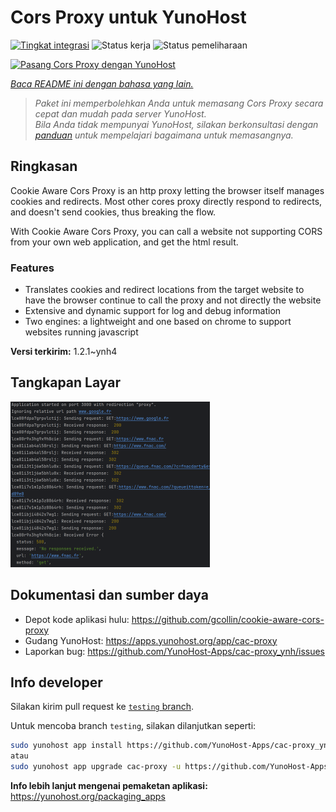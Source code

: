 <!--
N.B.: README ini dibuat secara otomatis oleh <https://github.com/YunoHost/apps/tree/master/tools/readme_generator>
Ini TIDAK boleh diedit dengan tangan.
-->

# Cors Proxy untuk YunoHost

[![Tingkat integrasi](https://dash.yunohost.org/integration/cac-proxy.svg)](https://ci-apps.yunohost.org/ci/apps/cac-proxy/) ![Status kerja](https://ci-apps.yunohost.org/ci/badges/cac-proxy.status.svg) ![Status pemeliharaan](https://ci-apps.yunohost.org/ci/badges/cac-proxy.maintain.svg)

[![Pasang Cors Proxy dengan YunoHost](https://install-app.yunohost.org/install-with-yunohost.svg)](https://install-app.yunohost.org/?app=cac-proxy)

*[Baca README ini dengan bahasa yang lain.](./ALL_README.md)*

> *Paket ini memperbolehkan Anda untuk memasang Cors Proxy secara cepat dan mudah pada server YunoHost.*  
> *Bila Anda tidak mempunyai YunoHost, silakan berkonsultasi dengan [panduan](https://yunohost.org/install) untuk mempelajari bagaimana untuk memasangnya.*

## Ringkasan

Cookie Aware Cors Proxy is an http proxy letting the browser itself manages cookies and redirects.
Most other cores proxy directly respond to redirects, and doesn't send cookies, thus breaking the flow.

With Cookie Aware Cors Proxy, you can call a website not supporting CORS from your own web application, and get the html result.

### Features
- Translates cookies and redirect locations from the target website to have the browser continue to call the proxy and not directly the website 
- Extensive and dynamic support for log and debug information
- Two engines: a lightweight and one based on chrome to support websites running javascript


**Versi terkirim:** 1.2.1~ynh4

## Tangkapan Layar

![Tangkapan Layar pada Cors Proxy](./doc/screenshots/fnac-logs.png)

## Dokumentasi dan sumber daya

- Depot kode aplikasi hulu: <https://github.com/gcollin/cookie-aware-cors-proxy>
- Gudang YunoHost: <https://apps.yunohost.org/app/cac-proxy>
- Laporkan bug: <https://github.com/YunoHost-Apps/cac-proxy_ynh/issues>

## Info developer

Silakan kirim pull request ke [`testing` branch](https://github.com/YunoHost-Apps/cac-proxy_ynh/tree/testing).

Untuk mencoba branch `testing`, silakan dilanjutkan seperti:

```bash
sudo yunohost app install https://github.com/YunoHost-Apps/cac-proxy_ynh/tree/testing --debug
atau
sudo yunohost app upgrade cac-proxy -u https://github.com/YunoHost-Apps/cac-proxy_ynh/tree/testing --debug
```

**Info lebih lanjut mengenai pemaketan aplikasi:** <https://yunohost.org/packaging_apps>
